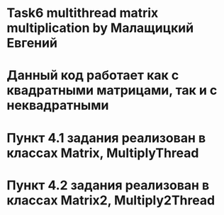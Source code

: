 # Task6 multithread matrix multiplication by Малащицкий Евгений
# Данный код работает как с квадратными матрицами, так и с неквадратными
# Пункт 4.1 задания реализован в классах Matrix, MultiplyThread
# Пункт 4.2 задания реализован в классах Matrix2, Multiply2Thread
